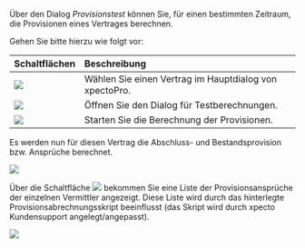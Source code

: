 Über den Dialog *Provisionstest* können Sie, für einen bestimmten Zeitraum, die Provisionen eines Vertrages berechnen. 

Gehen Sie bitte hierzu wie folgt vor:

|  Schaltflächen            |    Beschreibung     |  
| ------------- |:-------------| 
|![](http://xpecto.github.io/docs/xpecto/Berechnungen/Probeberechnung/Provisionstest/Vertrag_auswaehlen.png) | Wählen Sie einen Vertrag im Hauptdialog von xpectoPro.|
|![](http://xpecto.github.io/docs/xpecto/Berechnungen/Probeberechnung/Provisionstest/Provisionstest.png)   | Öffnen Sie den Dialog für Testberechnungen.|
|![](http://xpecto.github.io/docs/xpecto/Berechnungen/Probeberechnung/Provisionstest/Provisioan_berechnen.png) |Starten Sie die Berechnung der Provisionen.|



Es werden nun für diesen Vertrag die Abschluss- und Bestandsprovision bzw. Ansprüche berechnet.

![](http://xpecto.github.io/docs/img/img_1440592795229.png)

Über die Schaltfläche ![](http://xpecto.github.io/docs/img/img_1440593037818.png) bekommen Sie eine Liste der Provisionsansprüche der einzelnen Vermittler angezeigt.
Diese Liste wird durch das hinterlegte Provisionsabrechnungsskript beeinflusst (das Skript wird durch xpecto Kundensupport angelegt/angepasst).

![](http://xpecto.github.io/docs/img/img_1440593007992.png)